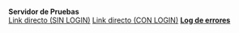 <b>Servidor de Pruebas</b><br/>
<a href ="http://51.254.116.159/A18/autos.php?name=jesus%40gmail.com" target="_blank">Link directo (SIN LOGIN)</a>
<a href ="http://51.254.116.159/A18/">Link directo (CON LOGIN)</a>
<b><a href="http://51.254.116.159/A18/php-errors.log">Log de errores</a></b>
